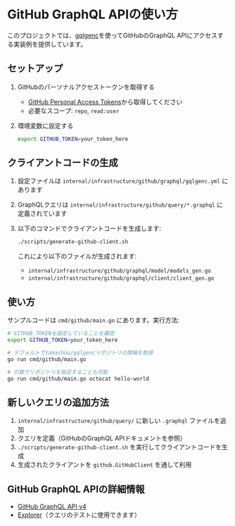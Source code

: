 # GitHub GraphQL APIの使い方

このプロジェクトでは、[gqlgenc](https://github.com/Yamashou/gqlgenc)を使ってGitHubのGraphQL APIにアクセスする実装例を提供しています。

## セットアップ

1. GitHubのパーソナルアクセストークンを取得する
   - [GitHub Personal Access Tokens](https://github.com/settings/tokens)から取得してください
   - 必要なスコープ: `repo`, `read:user`

2. 環境変数に設定する
   ```sh
   export GITHUB_TOKEN=your_token_here
   ```

## クライアントコードの生成

1. 設定ファイルは `internal/infrastructure/github/graphql/gqlgenc.yml` にあります
2. GraphQLクエリは `internal/infrastructure/github/query/*.graphql` に定義されています
3. 以下のコマンドでクライアントコードを生成します:

   ```sh
   ./scripts/generate-github-client.sh
   ```

   これにより以下のファイルが生成されます:
   - `internal/infrastructure/github/graphql/model/models_gen.go`
   - `internal/infrastructure/github/graphql/client/client_gen.go`

## 使い方

サンプルコードは `cmd/github/main.go` にあります。実行方法:

```sh
# GITHUB_TOKENを設定していることを確認
export GITHUB_TOKEN=your_token_here

# デフォルトでYamashou/gqlgencリポジトリの情報を取得
go run cmd/github/main.go

# 引数でリポジトリを指定することも可能
go run cmd/github/main.go octocat hello-world
```

## 新しいクエリの追加方法

1. `internal/infrastructure/github/query/` に新しい `.graphql` ファイルを追加
2. クエリを定義（GitHubのGraphQL APIドキュメントを参照）
3. `./scripts/generate-github-client.sh` を実行してクライアントコードを生成
4. 生成されたクライアントを `github.GitHubClient` を通して利用

## GitHub GraphQL APIの詳細情報

- [GitHub GraphQL API v4](https://docs.github.com/ja/graphql)
- [Explorer](https://docs.github.com/ja/graphql/overview/explorer)（クエリのテストに使用できます）